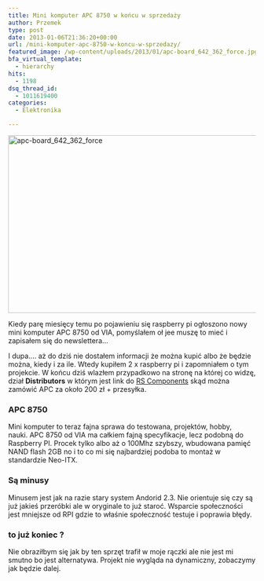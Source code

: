 ```yaml
---
title: Mini komputer APC 8750 w końcu w sprzedaży
author: Przemek
type: post
date: 2013-01-06T21:36:20+00:00
url: /mini-komputer-apc-8750-w-koncu-w-sprzedazy/
featured_image: /wp-content/uploads/2013/01/apc-board_642_362_force.jpg
bfa_virtual_template:
  - hierarchy
hits:
  - 1198
dsq_thread_id:
  - 1011619400
categories:
  - Elektronika

---
```

<a href="http://techfreak.pl/mini-komputer-apc-8750-w-koncu-w-sprzedazy/apc-board_642_362_force/" rel="attachment wp-att-768"><img class="aligncenter size-full wp-image-768" alt="apc-board_642_362_force" src="http://techfreak.pl/wp-content/uploads/2013/01/apc-board_642_362_force.jpg" width="642" height="362" /></a>

Kiedy parę miesięcy temu po pojawieniu się raspberry pi ogłoszono nowy mini komputer APC 8750 od VIA, pomyślałem oł jee muszę to mieć i zapisałem się do newslettera&#8230;

<!--more-->

I dupa&#8230;. aż do dziś nie dostałem informacji że można kupić albo że będzie można, kiedy i za ile. Wtedy kupiłem 2 x raspberry pi i zapomniałem o tym projekcie. W końcu dziś wlazłem przypadkowo na stronę na której co widzę, dział **Distributors** w którym jest link do <a href="http://uk.rs-online.com/web/p/single-board-computers/7689782/?searchTerm=apc+8750&relevancy-data=636F3D3126696E3D4931384E4272616E644D504E266C753D656E266D6D3D6D61746368616C6C26706D3D5E5B5C772D5C2E2F252C5C735D2B2426706F3D3526736E3D592673743D4B4559574F52445F4" target="_blank">RS Components</a> skąd można zamówić APC za około 200 zł + przesyłka.

### APC 8750

Mini komputer to teraz fajna sprawa do testowana, projektów, hobby, nauki. APC 8750 od VIA ma całkiem fajną specyfikacje, lecz podobną do Raspberry PI. Procek tylko albo aż o 100Mhz szybszy, wbudowana pamięć NAND flash 2GB no i to co mi się najbardziej podoba to montaż w standardzie Neo-ITX.

### Są minusy

Minusem jest jak na razie stary system Andorid 2.3. Nie orientuje się czy są już jakieś przeróbki ale w oryginale to już staroć. Wsparcie społeczności jest mniejsze od RPI gdzie to właśnie społeczność testuje i poprawia błędy.

### to już koniec ?

Nie obraziłbym się jak by ten sprzęt trafił w moje rączki ale nie jest mi smutno bo jest alternatywa. Projekt nie wygląda na dynamiczny, zobaczymy jak będzie dalej.
